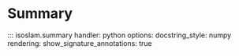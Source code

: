 # Summary

::: isoslam.summary
    handler: python
    options:
      docstring_style:
        numpy
      rendering:
        show_signature_annotations: true
